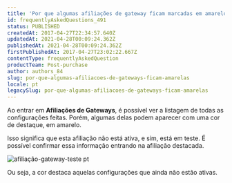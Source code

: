 ```yaml
---
title: 'Por que algumas afiliações de gateway ficam marcadas em amarelo?'
id: frequentlyAskedQuestions_491
status: PUBLISHED
createdAt: 2017-04-27T22:34:57.640Z
updatedAt: 2021-04-28T00:09:24.362Z
publishedAt: 2021-04-28T00:09:24.362Z
firstPublishedAt: 2017-04-27T23:02:22.667Z
contentType: frequentlyAskedQuestion
productTeam: Post-purchase
author: authors_84
slug: por-que-algumas-afiliacoes-de-gateways-ficam-amarelas
locale: pt
legacySlug: por-que-algumas-afiliacoes-de-gateways-ficam-amarelas
---
```


Ao entrar em **Afiliações de Gateways**, é possível ver a listagem de todas as configurações feitas. Porém, algumas delas podem aparecer com uma cor de destaque, em amarelo. 

Isso significa que esta afiliação não está ativa, e sim, está em teste. É possível confirmar essa informação entrando na afiliação destacada. 

![afiliação-gateway-teste pt](//images.ctfassets.net/alneenqid6w5/5fCrLnTamsyKIwY4WaEI4e/1d5e0ef719b52b6b46257032a3d5d521/gateway_teste_pt.png)

Ou seja, a cor destaca aquelas configurações que ainda não estão ativas.
